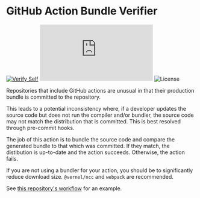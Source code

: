# GitHub Action Bundle Verifier

[![Verify Self](https://github.com/tetchel/bundle-verifier-action/workflows/Verify%20Self/badge.svg)](https://github.com/tetchel/bundle-verifier-action/actions?query=workflow%3A%22Verify+Self%22)
![Bundle Size](https://img.shields.io/github/size/tetchel/bundle-verifier-action/dist/index.js)
![License](https://img.shields.io/github/license/tetchel/bundle-verifier-action)

Repositories that include GitHub actions are unusual in that their production bundle is committed to the repository.

This leads to a potential inconsistency where, if a developer updates the source code but does not run the compiler and/or bundler, the source code may not match the distribution that is committed. This is best resolved through pre-commit hooks.

The job of this action is to bundle the source code and compare the generated bundle to that which was committed. If they match, the distibution is up-to-date and the action succeeds. Otherwise, the action fails.

If you are not using a bundler for your action, you should be to significantly reduce download size. `@vernel/ncc` and `webpack` are recommended.

See [this repository's workflow](./.github/workflows/verify-self.yml) for an example.
